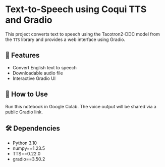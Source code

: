 # Text-to-Speech using Coqui TTS and Gradio
This project converts text to speech using the Tacotron2-DDC model from the `TTS` library and provides a web interface using Gradio.

## 🔧 Features
- Convert English text to speech
- Downloadable audio file
- Interactive Gradio UI

## 🚀 How to Use
Run this notebook in Google Colab. The voice output will be shared via a public Gradio link.

## 🛠 Dependencies
- Python 3.10
- numpy==1.23.5
- TTS==0.22.0
- gradio==3.50.2
